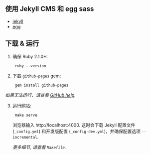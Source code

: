 
## 使用 Jekyll CMS 和 egg sass

- [jekyll](https://jekyllrb.com/) 
- [egg](https://wiredcraft.github.io/egg/)

## 下载 & 运行

1. 确保 Ruby 2.1.0+:

        ruby --version

2. 下载 `github-pages` gem;

        gem install github-pages

*如果无法运行，请查看 [GitHub help](https://help.github.com/articles/setting-up-your-github-pages-site-locally-with-jekyll/).*

3. 运行网站:

        make serve

    浏览器输入 http://localhost:4000. 这时会下载 Jekyll 配置文件 (`_config.yml`) 和开发版配置 (`_config-dev.yml`)，并确保配置选项 `--incremental`.

    *更多细节, 请查看 `Makefile`.*
